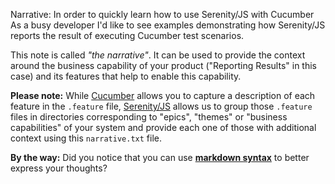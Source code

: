 Narrative:
In order to quickly learn how to use Serenity/JS with Cucumber
As a busy developer
I'd like to see examples demonstrating how Serenity/JS reports the result of executing Cucumber test scenarios.

This note is called _"the narrative"_. It can be used to provide the context around the business capability of your
product ("Reporting Results" in this case) and its features that help to enable this capability.

**Please note:** While [Cucumber](https://github.com/cucumber/cucumber-js) allows you to capture a description
of each feature in the `.feature` file, [Serenity/JS](https://serenity-js.org) allows us to group those `.feature`
files in directories corresponding to "epics", "themes" or "business capabilities" of your system and provide
each one of those with additional context using this `narrative.txt` file.

**By the way:** Did you notice that you can use **[markdown syntax](https://www.markdownguide.org/)** to better express
your thoughts?
